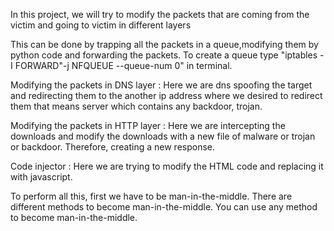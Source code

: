 In this project, we will try to modify the packets that are coming from the victim and going to victim in different layers

This can be done by trapping all the packets in a queue,modifying them by python code and forwarding the packets.
To create a queue type "iptables -I FORWARD"-j NFQUEUE --queue-num 0" in terminal. 

Modifying the packets in DNS layer : Here we are dns spoofing the target and redirecting them to the another ip address where we desired to redirect them that means server which contains any backdoor, trojan.

Modifying the packets in HTTP layer : Here we are intercepting the downloads and modify the downloads with a new file of malware or trojan or backdoor. Therefore, creating a new response.

Code injector : Here we are trying to modify the HTML code and replacing it with javascript.

To perform all this, first we have to be man-in-the-middle. There are different methods to become man-in-the-middle. You can use any method to become man-in-the-middle.